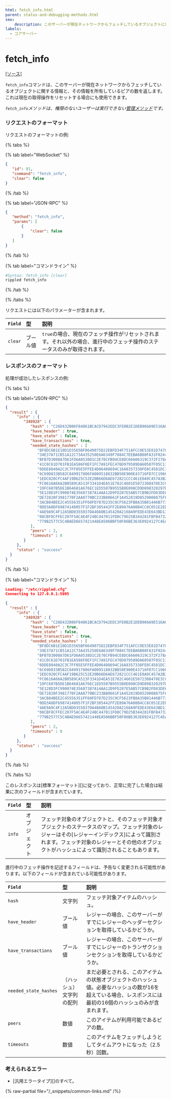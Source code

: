 ```yaml
---
html: fetch_info.html
parent: status-and-debugging-methods.html
seo:
    description: このサーバーが現在ネットワークからフェッチしているオブジェクトに関する情報を返します。
labels:
  - コアサーバー
---
```

# fetch_info
[[ソース]](https://github.com/XRPLF/rippled/blob/315a8b6b602798a4cff4d8e1911936011e12abdb/src/ripple/rpc/handlers/FetchInfo.cpp "Source")

`fetch_info`コマンドは、このサーバーが現在ネットワークからフェッチしているオブジェクトに関する情報と、その情報を所有しているピアの数を返します。これは現在の取得操作をリセットする場合にも使用できます。

_`fetch_info`メソッドは、権限のないユーザーは実行できない[管理メソッド](../index.md)です。_

### リクエストのフォーマット
リクエストのフォーマットの例:

{% tabs %}

{% tab label="WebSocket" %}
```json
{
   "id": 91,
   "command": "fetch_info",
   "clear": false
}
```
{% /tab %}

{% tab label="JSON-RPC" %}
```json
{
   "method": "fetch_info",
   "params": [
       {
           "clear": false
       }
   ]
}
```
{% /tab %}

{% tab label="コマンドライン" %}
```sh
#Syntax: fetch_info [clear]
rippled fetch_info
```
{% /tab %}

{% /tabs %}

リクエストには以下のパラメーターが含まれます。

| `Field` | 型    | 説明                                              |
|:--------|:--------|:---------------------------------------------------------|
| `clear` | ブール値 | `true`の場合、現在のフェッチ操作がリセットされます。それ以外の場合、進行中のフェッチ操作のステータスのみが取得されます。 |

### レスポンスのフォーマット

処理が成功したレスポンスの例:

{% tabs %}

{% tab label="JSON-RPC" %}
```json
{
  "result" : {
     "info" : {
        "348928" : {
           "hash" : "C26D432B06F84861BCACD7942EDC3FE0B2E1DEB966A9E516A0FD275A375C2010",
           "have_header" : true,
           "have_state" : false,
           "have_transactions" : true,
           "needed_state_hashes" : [
              "BF8DC6B1E10D1D3565BF0649075D22EBFD34F751AFCC0E53E81D74786BC88922",
              "34E37A71CB51A12C73A435250E6A6349F7884C7EEBA6B88FA31F0244E967E88F",
              "BFB7D3008A7D61FD6A0538D1C2E70CFB94CE8DC66606319C372F278A48629765",
              "41C0C61D701FB1EA586F0EF1FC7A91FEC476D979589DA60507F05C13F7C21975",
              "6DDE8840A2C3C7FF05E5FFEE4D06408694C16A8357338FE0C4581DC3D8A00BBA",
              "6C69D833B582C849917806FA009518832BB50E900E43716FD7CC1966428DD0CF",
              "1EDC020CFC4AF19B625C52E20B66D6AE672821CCC461E8A9C457A3B2955657F7",
              "FC0616A66A2B0589CA513F3341D4EA51E782C4601E5072308478E3CC19264640",
              "19FC607B5DE1B64681A676EC1ED5507B9555B0E098CD9D898320297DE1A64033",
              "5E128D3FC990074E35687387A14AA12D9FD287E5AB57CB9B2FD83DE635DF5CA9",
              "DE72820F3981770F2AA8770BC233B80661F1A452819D8529008875FF8DED87A9",
              "3ACB84BEE2C45556351FF60FD787D235C9CF5623FB8A35B01446B773598E7CC0",
              "0DD3A8DF69874148057F1F2BF305442FF2E89A76A08B4CC8C051E2ED69B874F3",
              "4AE9A9C4F12A5BD0355037DA40A0B145420A2168A9FEDE43E643BD13062F8ECE",
              "08CBF8CFFEC207F5AC4E4F24BC447011FD8C79D25B344281FBFB4732D7058ED4",
              "779B2577C5C4BAED6657421448EA506BBF50F86BE363E0924127C4EA17A58BBE"
           ],
           "peers" : 2,
           "timeouts" : 0
        }
     },
     "status" : "success"
  }
}
```
{% /tab %}

{% tab label="コマンドライン" %}
```json
Loading: "/etc/rippled.cfg"
Connecting to 127.0.0.1:5005

{
  "result" : {
     "info" : {
        "348928" : {
           "hash" : "C26D432B06F84861BCACD7942EDC3FE0B2E1DEB966A9E516A0FD275A375C2010",
           "have_header" : true,
           "have_state" : false,
           "have_transactions" : true,
           "needed_state_hashes" : [
              "BF8DC6B1E10D1D3565BF0649075D22EBFD34F751AFCC0E53E81D74786BC88922",
              "34E37A71CB51A12C73A435250E6A6349F7884C7EEBA6B88FA31F0244E967E88F",
              "BFB7D3008A7D61FD6A0538D1C2E70CFB94CE8DC66606319C372F278A48629765",
              "41C0C61D701FB1EA586F0EF1FC7A91FEC476D979589DA60507F05C13F7C21975",
              "6DDE8840A2C3C7FF05E5FFEE4D06408694C16A8357338FE0C4581DC3D8A00BBA",
              "6C69D833B582C849917806FA009518832BB50E900E43716FD7CC1966428DD0CF",
              "1EDC020CFC4AF19B625C52E20B66D6AE672821CCC461E8A9C457A3B2955657F7",
              "FC0616A66A2B0589CA513F3341D4EA51E782C4601E5072308478E3CC19264640",
              "19FC607B5DE1B64681A676EC1ED5507B9555B0E098CD9D898320297DE1A64033",
              "5E128D3FC990074E35687387A14AA12D9FD287E5AB57CB9B2FD83DE635DF5CA9",
              "DE72820F3981770F2AA8770BC233B80661F1A452819D8529008875FF8DED87A9",
              "3ACB84BEE2C45556351FF60FD787D235C9CF5623FB8A35B01446B773598E7CC0",
              "0DD3A8DF69874148057F1F2BF305442FF2E89A76A08B4CC8C051E2ED69B874F3",
              "4AE9A9C4F12A5BD0355037DA40A0B145420A2168A9FEDE43E643BD13062F8ECE",
              "08CBF8CFFEC207F5AC4E4F24BC447011FD8C79D25B344281FBFB4732D7058ED4",
              "779B2577C5C4BAED6657421448EA506BBF50F86BE363E0924127C4EA17A58BBE"
           ],
           "peers" : 2,
           "timeouts" : 0
        }
     },
     "status" : "success"
  }
}
```
{% /tab %}

{% /tabs %}

このレスポンスは[標準フォーマット][]に従っており、正常に完了した場合は結果に次のフィールドが含まれています。

| `Field` | 型   | 説明                                               |
|:--------|:-------|:----------------------------------------------------------|
| `info`  | オブジェクト | フェッチ対象のオブジェクトと、そのフェッチ対象オブジェクトのステータスのマップ。フェッチ対象のレジャーはその[レジャーインデックス]によって識別されます。フェッチ対象のレジャーとその他のオブジェクトがハッシュによって識別されることもあります。 |

進行中のフェッチ操作を記述するフィールドは、予告なく変更される可能性があります。以下のフィールドが含まれている可能性があります。

| `Field`               | 型                    | 説明                |
|:----------------------|:------------------------|:---------------------------|
| `hash`                | 文字列                  | フェッチ対象アイテムのハッシュ。 |
| `have_header`         | ブール値                 | レジャーの場合、このサーバーがすでにレジャーのヘッダーセクションを取得しているかどうか。 |
| `have_transactions`   | ブール値                 | レジャーの場合、このサーバーがすでにレジャーのトランザクションセクションを取得しているかどうか。 |
| `needed_state_hashes` | （ハッシュ）文字列の配列 | まだ必要とされる、このアイテムの状態オブジェクトのハッシュ値。必要なハッシュの数が16を超えている場合、レスポンスには最初の16個のハッシュのみが含まれます。 |
| `peers`               | 数値                  | このアイテムが利用可能であるピアの数。 |
| `timeouts`            | 数値                  | このアイテムをフェッチしようとしてタイムアウトになった（2.5秒）回数。 |

### 考えられるエラー

* [汎用エラータイプ][]のすべて。

{% raw-partial file="/_snippets/common-links.md" /%}
